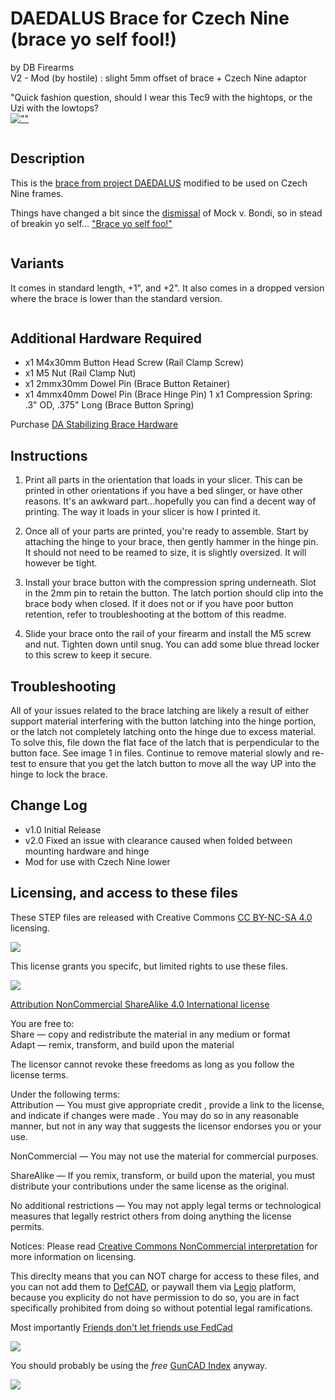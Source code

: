 # DAEDALUS Brace for Czech Nine (brace yo self fool!)
by DB Firearms<br>
V2 - Mod (by hostile) : slight 5mm offset of brace + Czech Nine adaptor

"Quick fashion question, should I wear this Tec9 with the hightops, or the Uzi with the lowtops?<br>
[![""](https://img.youtube.com/vi/78o5YE9A0MU/0.jpg)](https://www.youtube.com/watch?v=78o5YE9A0MU)

<p align="left">
  <img src="https://raw.githubusercontent.com/MAVProxyUser/Interdynamic-Intratec-Daedalus-Brace-Adapter/refs/heads/main/DAEDALUS%20Brace%20render%203.png" alt="">
</p>

## Description
This is the [brace from project DAEDALUS](https://odysee.com/@db-firearms:4/DAEDALUS-Brace-Beta-1:b) modified to be used on Czech Nine frames.

Things have changed a bit since the [dismissal](https://assets.nationbuilder.com/firearmspolicycoalition/pages/6710/attachments/original/1752787292/2025.07.17_080_Stipulation_of_Dismissal.pdf?1752787292) of Mock v. Bondi, so in stead of breakin yo self... ["Brace yo self foo!"](https://www.youtube.com/watch?v=vyoSQsuR28s&t=8s)

<p align="left">
  <img src="https://raw.githubusercontent.com/MAVProxyUser/Interdynamic-Intratec-Daedalus-Brace-Adapter/refs/heads/main/DAEDALUS%20Brace%20render%204.png" alt="">
</p>

## Variants
It comes in standard length, +1", and +2". It also comes in a dropped version where the brace is lower than the standard version. 

<p align="left">
  <img src="https://raw.githubusercontent.com/MAVProxyUser/Interdynamic-Intratec-Daedalus-Brace-Adapter/refs/heads/main/DAEDALUS%20Brace%20render%201.png" alt=""><br>


  <img src="https://raw.githubusercontent.com/MAVProxyUser/Interdynamic-Intratec-Daedalus-Brace-Adapter/refs/heads/main/DAEDALUS%20Brace%20Czech%20Nine%20render.png" alt="">
</p>

## Additional Hardware Required
- x1 M4x30mm Button Head Screw (Rail Clamp Screw)
- x1 M5 Nut (Rail Clamp Nut)
- x1 2mmx30mm Dowel Pin (Brace Button Retainer)
- x1 4mmx40mm Dowel Pin (Brace Hinge Pin)
1 x1 Compression Spring: .3" OD, .375" Long (Brace Button Spring)

Purchase [DA Stabilizing Brace Hardware](https://dbdesignworks.com/store/p/da-brace)

## Instructions
1. Print all parts in the orientation that loads in your slicer. This can be printed in other orientations if you have a bed slinger, or have other reasons. It's an awkward part...hopefully you can find a decent way of printing. The way it loads in your slicer is how I printed it.

2. Once all of your parts are printed, you're ready to assemble. Start by attaching the hinge to your brace, then gently hammer in the hinge pin. It should not need to be reamed to size, it is slightly oversized. It will however be tight. 

3. Install your brace button with the compression spring underneath. Slot in the 2mm pin to retain the button. The latch portion should clip into the brace body when closed. If it does not or if you have poor button retention, refer to troubleshooting at the bottom of this readme.

4. Slide your brace onto the rail of your firearm and install the M5 screw and nut. Tighten down until snug. You can add some blue thread locker to this screw to keep it secure. 
## Troubleshooting
All of your issues related to the brace latching are likely a result of either support material interfering with the button latching into the hinge portion, or the latch not completely latching onto the hinge due to excess material. To solve this, file down the flat face of the latch that is perpendicular to the button face. See image 1 in files. Continue to remove material slowly and re-test to ensure that you get the latch button to move all the way UP into the hinge to lock the brace. 
## Change Log

- v1.0 Initial Release
- v2.0 Fixed an issue with clearance caused when folded between mounting hardware and hinge
- Mod for use with Czech Nine lower

## Licensing, and access to these files
These STEP files are released with Creative Commons [CC BY-NC-SA 4.0](https://creativecommons.org/licenses/by-nc-sa/4.0/) licensing. 
<p align="left">
  <img src="https://raw.githubusercontent.com/MAVProxyUser/NowAllOfChinaKnowsYouAreHere/master/ccbysancsa.png">
</p>

This license grants you specifc, but limited rights to use these files. 
<p align="left">
  <img src="https://raw.githubusercontent.com/MAVProxyUser/NowAllOfChinaKnowsYouAreHere/master/cc_license_spectrum.png">
</p>

[Attribution NonCommercial ShareAlike 4.0 International license](https://creativecommons.org/licenses/by-nc-sa/4.0/legalcode.en)

You are free to:<br>
Share — copy and redistribute the material in any medium or format<br>
Adapt — remix, transform, and build upon the material<br>

The licensor cannot revoke these freedoms as long as you follow the license terms.<br>

Under the following terms:<br>
Attribution — You must give appropriate credit , provide a link to the license, and indicate if changes were made . You may do so in any reasonable manner, but not in any way that suggests the licensor endorses you or your use.<br>

NonCommercial — You may not use the material for commercial purposes.<br>

ShareAlike — If you remix, transform, or build upon the material, you must distribute your contributions under the same license as the original.<br>

No additional restrictions — You may not apply legal terms or technological measures that legally restrict others from doing anything the license permits.<br>

Notices: Please read [Creative Commons NonCommercial interpretation](https://wiki.creativecommons.org/wiki/NonCommercial_interpretation) for more information on licensing.<br>

This direclty means that you can NOT charge for access to these files, and you can not add them to [DefCAD](https://defcad.com), or paywall them via [Legio](https://ddlegio.com) platform, because you explicity do not have permission to do so, you are in fact specifically prohibited from doing so without potential legal ramifications. 

Most importantly [Friends don't let friends use FedCad](https://www.reddit.com/r/fosscad/comments/13zzyi5/just_a_friendly_psa_for_those_who_dont_know_about/)
<p align="left">
  <img src="https://raw.githubusercontent.com/MAVProxyUser/NowAllOfChinaKnowsYouAreHere/master/fedcad.jpg">
</p>

You should probably be using the *free* [GunCAD Index](https://guncadindex.com) anyway.  
<p align="left">
  <img src="https://raw.githubusercontent.com/MAVProxyUser/NowAllOfChinaKnowsYouAreHere/master/GunCad.jpg">
</p>


